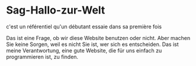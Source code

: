 # Sag-Hallo-zur-Welt
c'est un référentiel qu'un débutant essaie dans sa première fois

Das ist eine Frage, ob wir diese Website benutzen oder nicht. Aber machen Sie keine Sorgen, weil es nicht Sie ist, wer sich es entscheiden. Das ist meine Verantwortung, eine gute Website, die für uns einfach zu programmieren ist, zu finden. 
